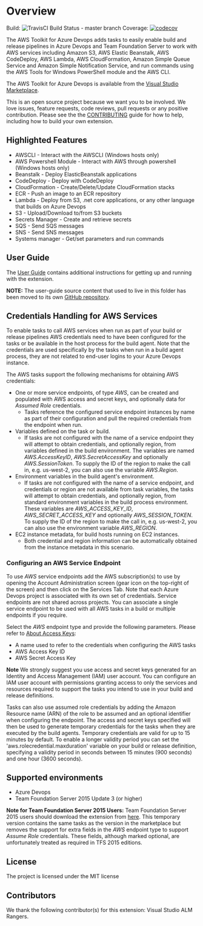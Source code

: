 # Overview

Build: ![TravisCI Build Status - master branch](https://travis-ci.org/aws/aws-vsts-tools.svg?branch=master)
Coverage: [![codecov](https://codecov.io/gh/aws/aws-vsts-tools/branch/master/graph/badge.svg)](https://codecov.io/gh/aws/aws-vsts-tools)

The AWS Toolkit for Azure Devops adds tasks to easily enable build and release pipelines in Azure Devops and Team Foundation Server to work with AWS services including Amazon S3, AWS Elastic Beanstalk, AWS CodeDeploy, AWS Lambda, AWS CloudFormation, Amazon Simple Queue Service and Amazon Simple Notification Service, and run commands using the AWS Tools for Windows PowerShell module and the AWS CLI.

The AWS Toolkit for Azure Devops is available from the [Visual Studio Marketplace](https://marketplace.visualstudio.com/items?itemName=AmazonWebServices.aws-vsts-tools).

This is an open source project because we want you to be involved. We love issues, feature requests, code reviews, pull
requests or any positive contribution. Please see the the [CONTRIBUTING](CONTRIBUTING.md) guide for how to help, including how to build your own extension.

## Highlighted Features

-   AWSCLI - Interact with the AWSCLI (Windows hosts only)
-   AWS Powershell Module - Interact with AWS through powershell (Windows hosts only)
-   Beanstalk - Deploy ElasticBeanstalk applications
-   CodeDeploy - Deploy with CodeDeploy
-   CloudFormation - Create/Delete/Update CloudFormation stacks
-   ECR - Push an image to an ECR repository
-   Lambda - Deploy from S3, .net core applications, or any other language that builds on Azure Devops
-   S3 - Upload/Download to/from S3 buckets
-   Secrets Manager - Create and retrieve secrets
-   SQS - Send SQS messages
-   SNS - Send SNS messages
-   Systems manager - Get/set parameters and run commands

## User Guide

The [User Guide](https://docs.aws.amazon.com/vsts/latest/userguide/welcome.html) contains additional instructions for getting up and running with the extension.

**NOTE:** The user-guide source content that used to live in this folder has been moved to its own [GitHub repository](https://github.com/awsdocs/aws-tools-ado-vsts-user-guide).

## Credentials Handling for AWS Services

To enable tasks to call AWS services when run as part of your build or release pipelines AWS credentials need to have been configured for the tasks or be available in the host process for the build agent. Note that the credentials are used specifically by the tasks when run in a build agent process, they are not related to end-user logins to your Azure Devops instance.

The AWS tasks support the following mechanisms for obtaining AWS credentials:

-   One or more service endpoints, of type _AWS_, can be created and populated with AWS access and secret keys, and optionally data for _Assumed Role_ credentials.
    -   Tasks reference the configured service endpoint instances by name as part of their configuration and pull the required credentials from the endpoint when run.
-   Variables defined on the task or build.
    -   If tasks are not configured with the name of a service endpoint they will attempt to obtain credentials, and optionally region, from variables defined in the build environment. The
        variables are named _AWS.AccessKeyID_, _AWS.SecretAccessKey_ and optionally _AWS.SessionToken_. To supply the ID of the region to make the call in, e.g. us-west-2, you can also use the variable _AWS.Region_.
-   Environment variables in the build agent's environment.
    -   If tasks are not configured with the name of a service endpoint, and credentials or region are not available from task variables, the tasks will attempt to obtain credentials, and optionally region, from standard environment variables in the build process environment. These variables are _AWS_ACCESS_KEY_ID_, _AWS_SECRET_ACCESS_KEY_ and optionally _AWS_SESSION_TOKEN_. To supply the ID of the region to make the call in, e.g. us-west-2, you can also use the environment variable _AWS_REGION_.
-   EC2 instance metadata, for build hosts running on EC2 instances.
    -   Both credential and region information can be automatically obtained from the instance metadata in this scenario.

### Configuring an AWS Service Endpoint

To use _AWS_ service endpoints add the AWS subscription(s) to use by opening the Account Administration screen (gear icon on the top-right of the screen) and then click on the Services Tab. Note that each Azure Devops project is associated with its own set of credentials. Service endpoints are not shared across projects. You can associate a single service endpoint to be used with all AWS tasks in a build or multiple endpoints if you require.

Select the _AWS_ endpoint type and provide the following parameters. Please refer to [About Access Keys](https://aws.amazon.com/developers/access-keys/):

-   A name used to refer to the credentials when configuring the AWS tasks
-   AWS Access Key ID
-   AWS Secret Access Key

**Note** We strongly suggest you use access and secret keys generated for an Identity and Access Management (IAM) user account. You can configure an IAM user account with permissions granting access to only the services and resources required to support the tasks you intend to use in your build and release definitions.

Tasks can also use assumed role credentials by adding the Amazon Resource name (ARN) of the role to be assumed and an optional identifier when configuring the endpoint. The access and secret keys specified will then be used to generate temporary credentials for the tasks when they are executed by the build agents. Temporary credentials are valid for up to 15 minutes by default. To enable a longer validity period you can set the 'aws.rolecredential.maxduration' variable on your build or release definition, specifying a validity period in seconds between 15 minutes (900 seconds) and one hour (3600 seconds).

## Supported environments

-   Azure Devops
-   Team Foundation Server 2015 Update 3 (or higher)

**Note for Team Foundation Server 2015 Users:** Team Foundation Server 2015 users should download the extension from [here](https://sdk-for-net.amazonwebservices.com/latest/amazonwebservices.aws-vsts-tools-tfs2015.vsix). This temporary version contains the same tasks as the version in the marketplace but removes the support for extra fields in the _AWS_ endpoint type to support _Assume Role_ credentials. These fields, although marked optional, are unfortunately treated as required in TFS 2015 editions.

## License

The project is licensed under the MIT license

## Contributors

We thank the following contributor(s) for this extension: Visual Studio ALM Rangers.
